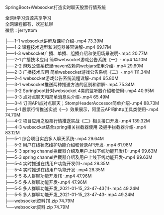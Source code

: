 SpringBoot+Websocket打造实时聊天股票行情系统

全网it学习资源共享学习<br>全网课程都有，欢迎私聊<br>微信：jerryttom<br>

├──1-1 websocket讲解及课程介绍-.mp4 73.39M<br> ├──1-2 课程技术选型和浏览器兼容讲解-.mp4 69.17M<br> ├──1-3 websocket广播、单播、组播介绍和使用场景说明-.mp4 20.77M<br> ├──2-1 广播技术应用 简单websocket游戏公告系统《一》-.mp4 14.10M<br> ├──2-2 游戏公告系统里maven依赖包webjars使用介绍-.mp4 29.60M<br> ├──2-3 广播技术应用 简单websocket游戏公告系统《二》-.mp4 111.34M<br> ├──2-4 websocket游戏公告系统流程详解-.mp4 65.80M<br> ├──3-1 websocket推送两种推送方法的区别和讲解-.mp4 75.34M<br> ├──3-2 Springboot针对websocket 4类的监听器介绍和使用-.mp4 40.95M<br> ├──3-3 点对点聊天和简单消息头介绍-.mp4 65.49M<br> ├──3-4 订阅API点对点聊天；StompHeaderAccessor简单介绍-.mp4 88.73M<br> ├──4-1 股票行情推送实战《一》效果展示，阿里云API和http工具类使用-.mp4 74.70M<br> ├──4-2 项目应用之股票行情推送实战《二》相关接口开发-.mp4 139.32M<br> ├──4-3 websocket结合spring相关拦截器使用 及握手拦截器介绍-.mp4 83.12M<br> ├──5-1 综合项目实战多人聊天系统-.mp4 29.64M<br> ├──5-2 用户在线状态维护功能介绍和登录API开发-.mp4 61.98M<br> ├──5-3 spring channel拦截器介绍及用户上线下线功能开发(1)-.mp4 99.63M<br> ├──5-3 spring channel拦截器介绍及用户上线下线功能开发-.mp4 99.63M<br> ├──5-4 实时推送在线用户功能开发(1)-.mp4 28.35M<br> ├──5-4 实时推送在线用户功能开发-.mp4 28.35M<br> ├──5-5 多人群聊功能开发(1)-.mp4 47.96M<br> ├──5-5 多人群聊功能开发-.mp4 47.96M<br> ├──5-5 多人群聊功能开发_2021-01-15_23-47-43(1)-.mp4 49.24M<br> ├──5-5 多人群聊功能开发_2021-01-15_23-47-43-.mp4 49.24M<br> ├──websocket资料(1).zip 74.79M<br> └──websocket资料.zip 74.79M